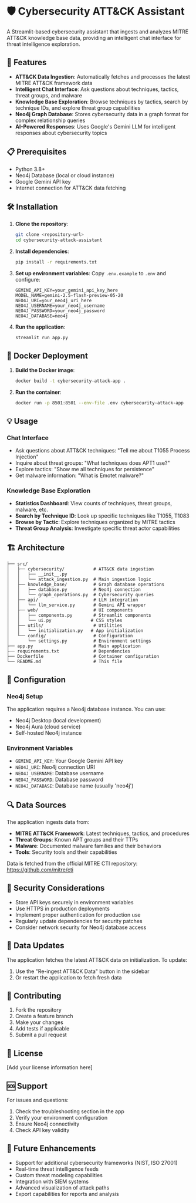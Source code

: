 # 🛡️ Cybersecurity ATT&CK Assistant

A Streamlit-based cybersecurity assistant that ingests and analyzes MITRE ATT&CK knowledge base data, providing an intelligent chat interface for threat intelligence exploration.

## 🚀 Features

- **ATT&CK Data Ingestion**: Automatically fetches and processes the latest MITRE ATT&CK framework data
- **Intelligent Chat Interface**: Ask questions about techniques, tactics, threat groups, and malware
- **Knowledge Base Exploration**: Browse techniques by tactics, search by technique IDs, and explore threat group capabilities
- **Neo4j Graph Database**: Stores cybersecurity data in a graph format for complex relationship queries
- **AI-Powered Responses**: Uses Google's Gemini LLM for intelligent responses about cybersecurity topics

## 📋 Prerequisites

- Python 3.8+
- Neo4j Database (local or cloud instance)
- Google Gemini API key
- Internet connection for ATT&CK data fetching

## 🛠️ Installation

1. **Clone the repository**:

   ```bash
   git clone <repository-url>
   cd cybersecurity-attack-assistant
   ```

2. **Install dependencies**:

   ```bash
   pip install -r requirements.txt
   ```

3. **Set up environment variables**:
   Copy `.env.example` to `.env` and configure:

   ```env
   GEMINI_API_KEY=your_gemini_api_key_here
   MODEL_NAME=gemini-2.5-flash-preview-05-20
   NEO4J_URI=your_neo4j_uri_here
   NEO4J_USERNAME=your_neo4j_username
   NEO4J_PASSWORD=your_neo4j_password
   NEO4J_DATABASE=neo4j
   ```

4. **Run the application**:
   ```bash
   streamlit run app.py
   ```

## 🐳 Docker Deployment

1. **Build the Docker image**:

   ```bash
   docker build -t cybersecurity-attack-app .
   ```

2. **Run the container**:
   ```bash
   docker run -p 8501:8501 --env-file .env cybersecurity-attack-app
   ```

## 💡 Usage

### Chat Interface

- Ask questions about ATT&CK techniques: "Tell me about T1055 Process Injection"
- Inquire about threat groups: "What techniques does APT1 use?"
- Explore tactics: "Show me all techniques for persistence"
- Get malware information: "What is Emotet malware?"

### Knowledge Base Exploration

- **Statistics Dashboard**: View counts of techniques, threat groups, malware, etc.
- **Search by Technique ID**: Look up specific techniques like T1055, T1083
- **Browse by Tactic**: Explore techniques organized by MITRE tactics
- **Threat Group Analysis**: Investigate specific threat actor capabilities

## 🏗️ Architecture

```
├── src/
│   ├── cybersecurity/           # ATT&CK data ingestion
│   │   ├── __init__.py
│   │   └── attack_ingestion.py  # Main ingestion logic
│   ├── knowledge_base/          # Graph database operations
│   │   ├── database.py          # Neo4j connection
│   │   └── graph_operations.py  # Cybersecurity queries
│   ├── api/                     # LLM integration
│   │   └── llm_service.py       # Gemini API wrapper
│   ├── web/                     # UI components
│   │   ├── components.py        # Streamlit components
│   │   └── ui.py               # CSS styles
│   ├── utils/                   # Utilities
│   │   └── initialization.py   # App initialization
│   └── config/                  # Configuration
│       └── settings.py          # Environment settings
├── app.py                       # Main application
├── requirements.txt             # Dependencies
├── Dockerfile                   # Container configuration
└── README.md                    # This file
```

## 🔧 Configuration

### Neo4j Setup

The application requires a Neo4j database instance. You can use:

- Neo4j Desktop (local development)
- Neo4j Aura (cloud service)
- Self-hosted Neo4j instance

### Environment Variables

- `GEMINI_API_KEY`: Your Google Gemini API key
- `NEO4J_URI`: Neo4j connection URI
- `NEO4J_USERNAME`: Database username
- `NEO4J_PASSWORD`: Database password
- `NEO4J_DATABASE`: Database name (usually 'neo4j')

## 🔍 Data Sources

The application ingests data from:

- **MITRE ATT&CK Framework**: Latest techniques, tactics, and procedures
- **Threat Groups**: Known APT groups and their TTPs
- **Malware**: Documented malware families and their behaviors
- **Tools**: Security tools and their capabilities

Data is fetched from the official MITRE CTI repository: https://github.com/mitre/cti

## 🚨 Security Considerations

- Store API keys securely in environment variables
- Use HTTPS in production deployments
- Implement proper authentication for production use
- Regularly update dependencies for security patches
- Consider network security for Neo4j database access

## 🔄 Data Updates

The application fetches the latest ATT&CK data on initialization. To update:

1. Use the "Re-ingest ATT&CK Data" button in the sidebar
2. Or restart the application to fetch fresh data

## 🤝 Contributing

1. Fork the repository
2. Create a feature branch
3. Make your changes
4. Add tests if applicable
5. Submit a pull request

## 📝 License

[Add your license information here]

## 🆘 Support

For issues and questions:

1. Check the troubleshooting section in the app
2. Verify your environment configuration
3. Ensure Neo4j connectivity
4. Check API key validity

## 🔮 Future Enhancements

- Support for additional cybersecurity frameworks (NIST, ISO 27001)
- Real-time threat intelligence feeds
- Custom threat modeling capabilities
- Integration with SIEM systems
- Advanced visualization of attack paths
- Export capabilities for reports and analysis
